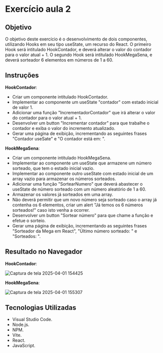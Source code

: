 # Exercício aula 2

## Objetivo

O objetivo deste exercício é o desenvolvimento de dois componentes, utilizando Hooks em seu tipo useState, um recurso do React. O primeiro Hook será intitulado HookContador, e deverá alterar o valor do contador para o valor atual + 1. O segundo Hook será intitulado HookMegaSena, e deverá sorteador 6 elementos em números de 1 a 60.

## Instruções

**HookContador**: 
- Criar um componente intitulado HookContador. 
- Implementar ao componente um useState "contador" com estado inicial de valor 1.
- Adicionar uma função "IncrementadorContador" que irá alterar o valor do contador para o valor atual + 1.
- Desenvolver um button "Incrementar contador" para que trabalhe o contador e exiba o valor do incremento atualizado.
- Gerar uma página de exibição, incrementando as seguintes frases "Contador useSate" e "O contador está em: ".

**HookMegaSena**:
- Criar um componente intitulado HookMegaSena.
- Implementar ao componente um useState que armazene um número sorteado, que tem o estado inicial vazio. 
- Implementar ao componente outro useState com estado inicial de um array vazio para armazenar os números sorteados.
- Adicionar uma função "SortearNumero" que deverá abastecer o useState de número sorteado com um número aleatório de 1 a 60. 
- Armazenar os valores já sorteados em uma array.
- Não deverá permitir que um novo número seja sorteado caso o array já contenha os 6 elementos, criar um alert "Já temos os 6 números sorteados!" caso isto venha a ocorrer.
- Desenvolver um button "Sortear número" para que chame a função e efetue o sorteio.
- Gerar uma página de exibição, incrementando as seguintes frases "Sorteador da Mega em React", "Último número sorteado: " e "Sorteados: ".

## Resultado no Navegador

**HookContador**: 

![Captura de tela 2025-04-01 154425](https://github.com/user-attachments/assets/942ff9c5-6f62-4b91-bf69-fd1215d21534)

**HookMegaSena**:

![Captura de tela 2025-04-01 155307](https://github.com/user-attachments/assets/464c1e84-9477-494e-ba45-8970d703bfca)

## Tecnologias Utilizadas

- Visual Studio Code.
- Node.js.
- NPM.
- Vite.
- React.
- JavaScript.





